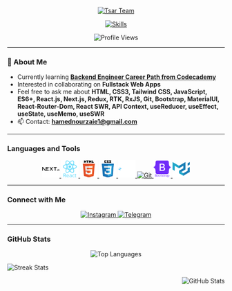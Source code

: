 <p align="center">
  <a href="https://github.com/hamedmkm">
    <img src="https://readme-typing-svg.demolab.com?font=Fira+Code&size=30&duration=1000&pause=800&color=F70000&center=true&width=435&lines=Tsar+Team" alt="Tsar Team" />
  </a>
</p>

<p align="center">
  <a href="https://portfol1oportfolio.netlify.app">
    <img src="https://readme-typing-svg.demolab.com?font=Fira+Code&size=30&duration=1000&pause=1000&color=F70000&center=true&width=835&lines=FullStack:FrontEnd-BackEnd" alt="Skills" />
  </a>
</p>

<p align="center">
  <img src="https://komarev.com/ghpvc/?username=hamedmkm&label=Profile%20views&color=ff0000&style=flat" alt="Profile Views" />
</p>

---

### 🌱 About Me

- Currently learning [**Backend Engineer Career Path from Codecademy**](https://mftplus.com/verifycertificate?auto=1&nationalcode=105868470490&code=1760016)
- Interested in collaborating on **Fullstack Web Apps**
- Feel free to ask me about **HTML, CSS3, Tailwind CSS, JavaScript, ES6+, React.js, Next.js, Redux, RTK, RxJS, Git, Bootstrap, MaterialUI, React-Router-Dom, React SWR, API Context, useReducer, useEffect, useState, useMemo, useSWR**
- 📫 Contact: **hamednourzaie1@gmail.com**

---



### Languages and Tools

<p align="center">
  <!-- Next.js -->
  <a href="https://nextjs.org/" target="_blank" rel="noreferrer">
    <img src="https://raw.githubusercontent.com/devicons/devicon/master/icons/nextjs/nextjs-original-wordmark.svg" alt="Next.js" width="40" height="40"/>
  </a>
  <!-- React.js -->
  <a href="https://reactjs.org/" target="_blank" rel="noreferrer">
    <img src="https://raw.githubusercontent.com/devicons/devicon/master/icons/react/react-original-wordmark.svg" alt="React.js" width="40" height="40"/>
  </a>
  <!-- Other Tools -->
  <a href="https://developer.mozilla.org/en-US/docs/Web/HTML" target="_blank" rel="noreferrer">
    <img src="https://raw.githubusercontent.com/devicons/devicon/master/icons/html5/html5-original-wordmark.svg" alt="HTML5" width="40" height="40"/>
  </a>
  <a href="https://developer.mozilla.org/en-US/docs/Web/CSS" target="_blank" rel="noreferrer">
    <img src="https://raw.githubusercontent.com/devicons/devicon/master/icons/css3/css3-original-wordmark.svg" alt="CSS3" width="40" height="40"/>
  </a>
  <a href="https://tailwindcss.com/" target="_blank" rel="noreferrer">
    <img src="https://raw.githubusercontent.com/devicons/devicon/master/icons/tailwindcss/tailwindcss-original-wordmark.svg" alt="Tailwind CSS" width="40" height="40"/>
  </a>
  <!-- Other Tools -->
  <a href="https://git-scm.com/" target="_blank" rel="noreferrer">
    <img src="https://www.vectorlogo.zone/logos/git-scm/git-scm-icon.svg" alt="Git" width="40" height="40"/>
  </a>
  <a href="https://getbootstrap.com" target="_blank" rel="noreferrer">
    <img src="https://raw.githubusercontent.com/devicons/devicon/master/icons/bootstrap/bootstrap-plain-wordmark.svg" alt="Bootstrap" width="40" height="40"/>
  </a>
  <a href="https://mui.com/" target="_blank" rel="noreferrer">
    <img src="https://raw.githubusercontent.com/devicons/devicon/master/icons/materialui/materialui-original.svg" alt="MaterialUI" width="40" height="40"/>
  </a>
</p>

---
### Connect with Me

<p align="center">
  <a href="https://instagram.com/hamednourzaei" target="_blank">
    <img src="https://raw.githubusercontent.com/rahuldkjain/github-profile-readme-generator/master/src/images/icons/Social/instagram.svg" alt="Instagram" width="40" height="40" />
  </a>
  <a href="https://t.me/hard_days_champion" target="_blank">
    <img src="https://upload.wikimedia.org/wikipedia/commons/8/82/Telegram_logo.svg" alt="Telegram" width="40" height="40" />
  </a>
</p>

---

### GitHub Stats

<p align="center">
  <img src="https://github-readme-stats.vercel.app/api/top-langs?username=hamedmkm&show_icons=true&theme=dark&title_color=ffffff&text_color=ffffff&locale=en&layout=compact" alt="Top Languages" />
</p>

<p align="left">
  <img src="https://github-readme-streak-stats.herokuapp.com/?user=hamedmkm&theme=dark" alt="Streak Stats" />
</p>

<p align="right">
  <img src="https://github-readme-stats.vercel.app/api?username=hamedmkm&show_icons=true&theme=dark&locale=en" alt="GitHub Stats" />
</p>
